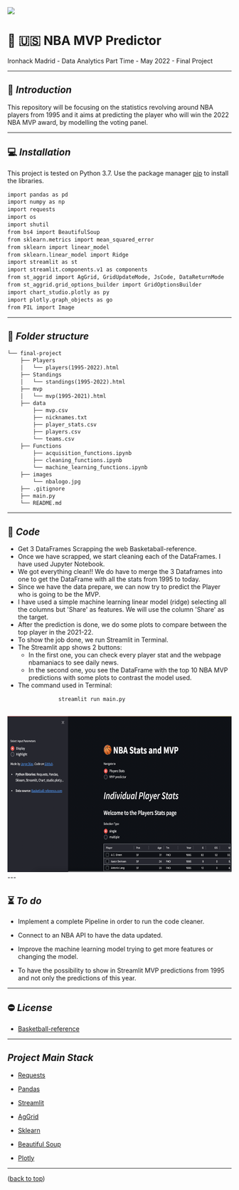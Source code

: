 <p align="centre"><img src="https://www.pngplay.com/wp-content/uploads/13/Logo-NBA-Free-PNG.png"></p>

# :basketball: :us: **NBA MVP Predictor**

Ironhack Madrid - Data Analytics Part Time - May 2022 - Final Project

---

## :wave: *Introduction*

This repository will be focusing on the statistics revolving around NBA players from 1995 and it aims at predicting the player who will win the 2022 NBA MVP award, by modelling the voting panel.

---

## :computer: *Installation*

This project is tested on Python 3.7.
Use the package manager [pip](https://pip.pypa.io/en/stable/) to install the libraries.

```bash
import pandas as pd
import numpy as np
import requests
import os
import shutil
from bs4 import BeautifulSoup
from sklearn.metrics import mean_squared_error
from sklearn import linear_model
from sklearn.linear_model import Ridge
import streamlit as st
import streamlit.components.v1 as components
from st_aggrid import AgGrid, GridUpdateMode, JsCode, DataReturnMode
from st_aggrid.grid_options_builder import GridOptionsBuilder
import chart_studio.plotly as py
import plotly.graph_objects as go
from PIL import Image
```

---

## :file_folder: *Folder structure*

```
└── final-project
    ├── Players
    │   └── players(1995-2022).html
    ├── Standings
    │   └── standings(1995-2022).html
    ├── mvp
    │   └── mvp(1995-2021).html
    ├── data
        ├── mvp.csv
        ├── nicknames.txt
        ├── player_stats.csv
        ├── players.csv
        └── teams.csv
    ├── Functions
        ├── acquisition_functions.ipynb
        ├── cleaning_functions.ipynb
        └── machine_learning_functions.ipynb
    ├── images
        └── nbalogo.jpg
    ├── .gitignore
    ├── main.py
    └── README.md
```

---

## :memo: *Code*

- Get 3 DataFrames Scrapping the web Basketaball-reference.
- Once we have scrapped, we start cleaning each of the DataFrames. I have used Jupyter Notebook.
- We got everything clean!! We do have to merge the 3 Dataframes into one to get the DataFrame with all the stats
  from 1995 to today.
- Since we have the data prepare, we can now try to predict the Player who is going to be the MVP.
- I have used a simple machine learning linear model (ridge) selecting all the columns but 'Share' as features. We will use
  the column 'Share' as the target.
- After the prediction is done, we do some plots to compare between the top player in the 2021-22.
- To show the job done, we run Streamlit in Terminal.
- The Streamlit app shows 2 buttons:
    - In the first one, you can check every player stat and the webpage nbamaniacs to see daily news.
    - In the second one, you see the DataFrame with the top 10 NBA MVP predictions with some plots to contrast the model 
      used.
- The command used in Terminal: 

```
                streamlit run main.py
```
<br />
<div align="center">
  <img src="images/streamlit.png"  width=800 height=350/>
</div>
---

## :hourglass_flowing_sand: *To do*

- Implement a complete Pipeline in order to run the code cleaner.

- Connect to an NBA API to have the data updated.

- Improve the machine learning model trying to get more features or changing the model.

- To have the possibility to show in Streamlit MVP predictions from 1995 and not only the predictions of this year.

---

## :no_entry: *License*

- [Basketball-reference](https://www.basketball-reference.com/)

---

## *Project Main Stack*

- [Requests](https://requests.readthedocs.io/)

- [Pandas](https://pandas.pydata.org/pandas-docs/stable/reference/index.html)

- [Streamlit](https://docs.streamlit.io/)

- [AgGrid](https://pypi.org/project/streamlit-aggrid/)

- [Sklearn](https://scikit-learn.org/stable/modules/classes.html)

- [Beautiful Soup](https://www.crummy.com/software/BeautifulSoup/bs4/doc/)

- [Plotly](https://plotly.com/python/pandas-backend/)

---

<p align="centre">(<a href="#top">back to top</a>)</p>







 


 

